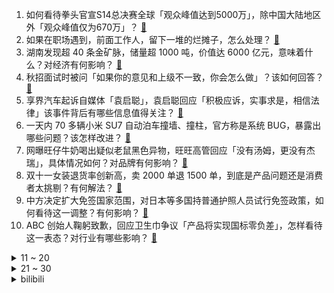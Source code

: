 1. 如何看待拳头官宣S14总决赛全球「观众峰值达到5000万」，除中国大陆地区外「观众峰值仅为670万」？ [:link:](https://www.zhihu.com/question/4712311257)
2. 如果在职场遇到，前面工作人，留下一堆的烂摊子，怎么处理？ [:link:](https://www.zhihu.com/question/4216718403)
3. 湖南发现超 40 条金矿脉，储量超 1000 吨，价值达 6000 亿元，意味着什么？对经济有何影响？ [:link:](https://www.zhihu.com/question/4762172524)
4. 秋招面试时被问「如果你的意见和上级不一致，你会怎么做」？该如何回答？ [:link:](https://www.zhihu.com/question/3157841968)
5. 享界汽车起诉自媒体「袁启聪」，袁启聪回应「积极应诉，实事求是，相信法律」该事件背后有哪些信息值得关注？ [:link:](https://www.zhihu.com/question/4845366590)
6. 一天内 70 多辆小米 SU7 自动泊车撞墙、撞柱，官方称是系统 BUG，暴露出哪些问题？该怎样改进？ [:link:](https://www.zhihu.com/question/4821274994)
7. 网曝旺仔牛奶喝出疑似老鼠黑色异物，旺旺高管回应「没有汤姆，更没有杰瑞」，具体情况如何？对品牌有何影响？ [:link:](https://www.zhihu.com/question/4858967180)
8. 双十一女装退货率创新高，卖 2000 单退 1500 单，到底是产品问题还是消费者太挑剔？有何解法？ [:link:](https://www.zhihu.com/question/4852076018)
9. 中方决定扩大免签国家范围，对日本等多国持普通护照人员试行免签政策，如何看待这一调整？有何影响？ [:link:](https://www.zhihu.com/question/4835230298)
10. ABC 创始人鞠躬致歉，回应卫生巾争议「产品将实现国标零负差」，怎样看待这一表态？对行业有哪些影响？ [:link:](https://www.zhihu.com/question/4828690531)
<details>
<summary>11 ~ 20</summary>

11. 你和你的研究生导师日常是如何交流的？ [:link:](https://www.zhihu.com/question/29658319)
12. 为什么公文要用「仿宋_GB2312」字体？ [:link:](https://www.zhihu.com/question/25563003)
13. 国产影视剧里有哪些演员表演用力过猛的例子？ [:link:](https://www.zhihu.com/question/572029909)
14. 市民反映武汉地铁票价太贵，每月通勤费用超过 300 元，武汉地铁票价属于什么水平？你每月通勤花费多少？ [:link:](https://www.zhihu.com/question/4813238830)
15. 史书上有哪些让你动容的小人物？ [:link:](https://www.zhihu.com/question/339984106)
16. 当你看见有怀孕女士一个人单独出门的时候是什么感觉？ [:link:](https://www.zhihu.com/question/351175902)
17. 如何评价悬疑剧《白夜破晓》第二案「地下囚禁」？ [:link:](https://www.zhihu.com/question/4688819288)
18. 11 月 21 日，中国男篮亚预赛 101-53 轻取关岛男篮，如何看待这场比赛？ [:link:](https://www.zhihu.com/question/4752337399)
19. 波场创始人孙宇晨花 624 万美元拍下一根香蕉，这根香蕉有何艺术价值？ [:link:](https://www.zhihu.com/question/4748697710)
20. 有什么你了解的冷知识吗？ [:link:](https://www.zhihu.com/question/545348175)
</details>
<details>
<summary>21 ~ 30</summary>

21. 没毅力考研的人未来该怎么发展？ [:link:](https://www.zhihu.com/question/4451212929)
22. 石达开为什么负气出走？真的带走了几十万精兵？ [:link:](https://www.zhihu.com/question/4492319892)
23. 为什么对古月方源的评价会两极分化? [:link:](https://www.zhihu.com/question/555753546)
24. 如何在平静的生活里找到意义并接受自己的平庸？ [:link:](https://www.zhihu.com/question/954333034)
25. 如何看待网传JieJie，GALA将加盟IG和The shy，Rookie组建「全神班」？ [:link:](https://www.zhihu.com/question/4813938782)
26. 感觉自己明明阅读量在增加，表达能力反而愈来愈差了，这是为什么？ [:link:](https://www.zhihu.com/question/4763478149)
27. 实干的人主动离职，为什么很难挽留下来呢？ [:link:](https://www.zhihu.com/question/3067004285)
28. 国足两位门将王大雷和颜骏凌各有哪些优势，为什么今年世预赛用王大雷担任首发效果更好？ [:link:](https://www.zhihu.com/question/664602860)
29. 为什么很多英语教学者都坚持「不要试图理解每一个单词，遇到生词跳过去」这种英语教学指导思想？ [:link:](https://www.zhihu.com/question/3586322749)
30. 如何评价贾樟柯执导的电影《风流一代》？ [:link:](https://www.zhihu.com/question/652725776)
</details><details>
<summary>bilibili</summary>

</details>